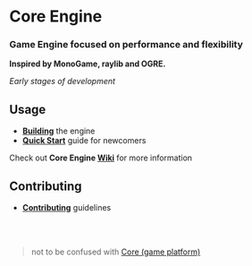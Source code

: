 # Core Engine
### Game Engine focused on performance and flexibility 
**Inspired by MonoGame, raylib and OGRE.**  

_Early stages of development_

## Usage

* **[Building](https://github.com/lectroMathew/Core/wiki/Building-Core-Engine)** the engine
* **[Quick Start](https://github.com/lectroMathew/Core/wiki/Quick-Start-guide)** guide for newcomers

Check out **Core Engine [Wiki](https://github.com/lectroMathew/Core/wiki)** for more information

## Contributing 
* **[Contributing](https://github.com/lectroMathew/Core/blob/master/CONTRIBUTING.md)** guidelines

<br>
<br>

> not to be confused with [Core (game platform)](https://en.wikipedia.org/wiki/Core_\(video_game_platform\))
